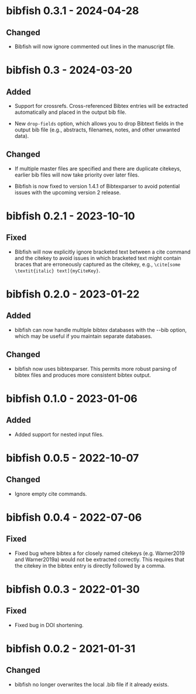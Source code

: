 bibfish 0.3.1 - 2024-04-28
==========================

Changed
-------

- Bibfish will now ignore commented out lines in the manuscript file.


bibfish 0.3 - 2024-03-20
========================

Added
-----

- Support for crossrefs. Cross-referenced Bibtex entries will be extracted automatically and placed in the output bib file.

- New `drop-fields` option, which allows you to drop Bibtext fields in the output bib file (e.g., abstracts, filenames, notes, and other unwanted data).

Changed
-------

- If multiple master files are specified and there are duplicate citekeys, earlier bib files will now take priority over later files.

- Bibfish is now fixed to version 1.4.1 of Bibtexparser to avoid potential issues with the upcoming version 2 release.


bibfish 0.2.1 - 2023-10-10
==========================

Fixed
-----

- Bibfish will now explicitly ignore bracketed text between a cite command and the citekey to avoid issues in which bracketed text might contain braces that are erroneously captured as the citekey, e.g., `\cite[some \textit{italic} text]{myCiteKey}`.


bibfish 0.2.0 - 2023-01-22
==========================

Added
-----

- bibfish can now handle multiple bibtex databases with the --bib option, which may be useful if you maintain separate databases.

Changed
-------

- bibfish now uses bibtexparser. This permits more robust parsing of bibtex files and produces more consistent bibtex output.


bibfish 0.1.0 - 2023-01-06
==========================

Added
-----

- Added support for nested input files.


bibfish 0.0.5 - 2022-10-07
==========================

Changed
-------

- Ignore empty cite commands.


bibfish 0.0.4 - 2022-07-06
==========================

Fixed
-----

- Fixed bug where bibtex a for closely named citekeys (e.g. Warner2019 and Warner2019a) would not be extracted correctly. This requires that the citekey in the bibtex entry is directly followed by a comma.


bibfish 0.0.3 - 2022-01-30
==========================

Fixed
-----

- Fixed bug in DOI shortening.


bibfish 0.0.2 - 2021-01-31
==========================

Changed
-------

- bibfish no longer overwrites the local .bib file if it already exists.
